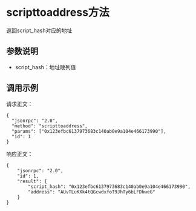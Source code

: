# scripttoaddress方法

返回script_hash对应的地址

## 参数说明

- script_hash：地址散列值

  

## 调用示例

请求正文：

```
{
  "jsonrpc": "2.0",
  "method": "scripttoaddress",
  "params": ["0x123efbc6137973683c140ab0e9a104e466173990"],
  "id": 1
}
```

响应正文：

```
{
    "jsonrpc": "2.0",
    "id": 1,
    "result": {
        "script_hash": "0x123efbc6137973683c140ab0e9a104e466173990",
        "address": "AUvTLuKXk4tQGcwdxfoT9JhTy6bLFDhweG"
    }
}
```


